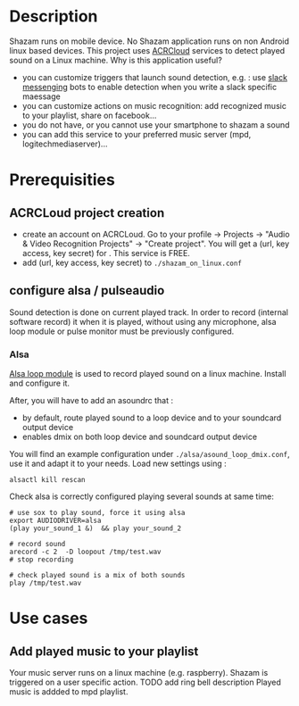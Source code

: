 # Description
Shazam runs on mobile device. No Shazam application runs on non Android linux based devices. This project uses [ACRCloud](https://www.acrcloud.com) services to detect played sound on a Linux machine.  Why is this application useful?
 * you can customize triggers that launch sound detection, e.g. : use [slack messenging](www.slack.com) bots to enable detection when you write a slack specific maessage
 * you can customize actions on music recognition: add recognized music to your playlist, share on facebook...
 * you do not have, or you cannot use your smartphone to shazam a sound
 * you can add this service to your preferred music server (mpd, logitechmediaserver)...

# Prerequisities
## ACRCLoud project creation
* create an account on ACRCLoud. Go to your profile -> Projects -> "Audio & Video Recognition Projects" -> "Create project". You will get a (url, key access, key secret) for . This service is FREE. 
* add (url, key access, key secret) to `./shazam_on_linux.conf`

## configure alsa / pulseaudio
Sound detection is done on current played track. In order to record (internal software record) it when it is played, without using any microphone, alsa loop module or pulse monitor must be previously configured. 
### Alsa
[Alsa loop module](https://www.alsa-project.org/main/index.php/Matrix:Module-aloop) is used to record played sound on a linux machine.
Install and configure it.

After, you will have to add an asoundrc that :
* by default, route played sound to a loop device and to your soundcard output device
* enables dmix on both loop device and soundcard output device

You will find an example configuration under `./alsa/asound_loop_dmix.conf`, use it and adapt it to your needs.
Load new settings using :

    alsactl kill rescan

Check alsa is correctly configured playing several sounds at same time:

    # use sox to play sound, force it using alsa
    export AUDIODRIVER=alsa 
    (play your_sound_1 &)  && play your_sound_2

    # record sound  
    arecord -c 2  -D loopout /tmp/test.wav
    # stop recording

    # check played sound is a mix of both sounds
    play /tmp/test.wav


# Use cases
## Add played music to your playlist 
Your music server runs on a linux machine (e.g. raspberry). Shazam is triggered on a user specific action. 
TODO add ring bell description
Played music is addded to mpd playlist.
